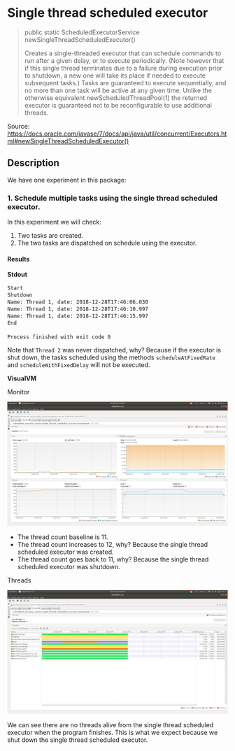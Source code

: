 # Single thread scheduled executor

> public static ScheduledExecutorService newSingleThreadScheduledExecutor()
>
> Creates a single-threaded executor that can schedule commands to run after a given delay, or to execute periodically. (Note however that if this single thread terminates due to a failure during execution prior to shutdown, a new one will take its place if needed to execute subsequent tasks.) Tasks are guaranteed to execute sequentially, and no more than one task will be active at any given time. Unlike the otherwise equivalent newScheduledThreadPool(1) the returned executor is guaranteed not to be reconfigurable to use additional threads.

Source: https://docs.oracle.com/javase/7/docs/api/java/util/concurrent/Executors.html#newSingleThreadScheduledExecutor()

## Description

We have one experiment in this package:

### 1. Schedule multiple tasks using the single thread scheduled executor.

In this experiment we will check:

1. Two tasks are created.
1. The two tasks are dispatched on schedule using the executor.
  
#### Results

**Stdout**

```
Start
Shutdown
Name: Thread 1, date: 2018-12-28T17:46:06.030
Name: Thread 1, date: 2018-12-28T17:46:10.997
Name: Thread 1, date: 2018-12-28T17:46:15.997
End

Process finished with exit code 0
```

Note that `Thread 2` was never dispatched, why? Because if the executor is shut down, the tasks scheduled using the
methods `scheduleAtFixedRate` and `scheduleWithFixedDelay` will not be executed.

**VisualVM**

Monitor

![monitor](visualvm/monitor.png)

* The thread count baseline is 11.
* The thread count increases to 12, why? Because the single thread scheduled executor was created.
* The thread count goes back to 11, why? Because the single thread scheduled executor was shutdown.

Threads

![threads](visualvm/threads.png)

We can see there are no threads alive from the single thread scheduled executor when the program finishes.
This is what we expect because we shut down the single thread scheduled executor.